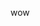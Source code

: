 wow
<!---
InternetNations/InternetNations is a ✨ special ✨ repository because its `README.md` (this file) appears on your GitHub profile.
You can click the Preview link to take a look at your changes.
--->
